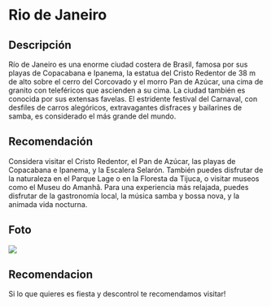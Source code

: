 # Rio de Janeiro

## Descripción
Río de Janeiro es una enorme ciudad costera de Brasil, famosa por sus playas de Copacabana e Ipanema, la estatua del Cristo Redentor de 38 m de alto sobre el cerro del Corcovado y el morro Pan de Azúcar, una cima de granito con teleféricos que ascienden a su cima. La ciudad también es conocida por sus extensas favelas. El estridente festival del Carnaval, con desfiles de carros alegóricos, extravagantes disfraces y bailarines de samba, es considerado el más grande del mundo.

## Recomendación
Considera visitar el Cristo Redentor, el Pan de Azúcar, las playas de Copacabana e Ipanema, y la Escalera Selarón. También puedes disfrutar de la naturaleza en el Parque Lage o en la Floresta da Tijuca, o visitar museos como el Museu do Amanhã. Para una experiencia más relajada, puedes disfrutar de la gastronomía local, la música samba y bossa nova, y la animada vida nocturna. 

## Foto
![](https://encrypted-tbn0.gstatic.com/images?q=tbn:ANd9GcQlQJECvpfc7XyHHKjDAHAJZbSD_k-B0t3FEg&s)

## Recomendacion
Si lo que quieres es fiesta y descontrol te recomendamos visitar!